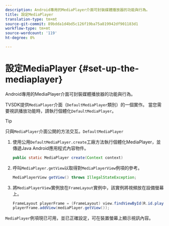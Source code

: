```yaml
---
description: Android專用的MediaPlayer介面可封裝媒體播放器的功能與行為。
title: 設定MediaPlayer
translation-type: tm+mt
source-git-commit: 89bdda1d4bd5c126f19ba75a819942df901183d1
workflow-type: tm+mt
source-wordcount: '119'
ht-degree: 0%

---
```



# 設定MediaPlayer {#set-up-the-mediaplayer}

Android專用的MediaPlayer介面可封裝媒體播放器的功能與行為。

TVSDK提供`MediaPlayer`介面（`DefaultMediaPlayer`類別）的一個實作。 當您需要視訊播放功能時，請執行個體化`DefaultMediaPlayer`。

>[!TIP]
>
>只與`MediaPlayer`介面公開的方法交互。`DefaultMediaPlayer`

1. 使用公用`DefaultMediaPlayer.create`工廠方法執行個體化MediaPlayer，並傳遞Java Android應用程式內容物件。

   ```java
   public static MediaPlayer create(Context context) 
   ```

1. 呼叫`MediaPlayer.getView`以取得對`MediaPlayerView`例項的參考。

   ```java
   MediaPlayerView getView() throws IllegalStateException; 
   ```

1. 將`MediaPlayerView`實例放在`FrameLayout`實例中，該實例將視頻放在設備螢幕上。

   ```java
   FrameLayout playerFrame = (FrameLayout) view.findViewById(R.id.playerFrame); 
   playerFrame.addView(mediaPlayer.getView()); 
   ```

`MediaPlayer`例項現已可用，並已正確設定，可在裝置螢幕上顯示視訊內容。
